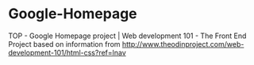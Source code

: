 # Google-Homepage
TOP - Google Homepage project | Web development 101 - The Front End
Project based on information from http://www.theodinproject.com/web-development-101/html-css?ref=lnav
